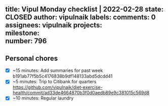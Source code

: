 title:	Vipul Monday checklist | 2022-02-28
state:	CLOSED
author:	vipulnaik
labels:	
comments:	0
assignees:	vipulnaik
projects:	
milestone:	
number:	796
--
## Personal chores

- [x] ~15 minutes: Add summaries for past week b191ab77f5b5c4176838b9df148133abd5dcdd41
- [x] ~5 minutes: Trip to Citibank for quarters https://github.com/vipulnaik/diet-exercise-health/commit/ad33de4664870b3f0d0aedb89e9c381015c569d8
- [x] ~10 minutes: Regular laundry 

